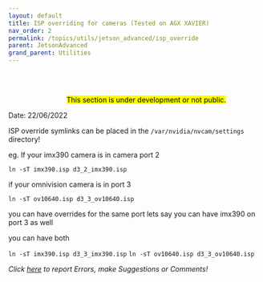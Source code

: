```yaml
---
layout: default
title: ISP overriding for cameras (Tested on AGX XAVIER) 
nav_order: 2 
permalink: /topics/utils/jetson_advanced/isp_override
parent: JetsonAdvanced
grand_parent: Utilities
---
```



 <br/> 
 <br/>

 &emsp;&emsp;&emsp;&emsp;&emsp;&emsp;&emsp;&emsp; <mark>  This section is under development or not public. </mark>

Date: 22/06/2022

ISP override symlinks can be placed in the `/var/nvidia/nvcam/settings` directory! 

eg.  If your imx390 camera is in camera port 2

`ln -sT imx390.isp d3_2_imx390.isp`


if your omnivision camera is in port 3 

`ln -sT ov10640.isp d3_3_ov10640.isp`


you can have overrides for the same port lets say you can have imx390 on port 3 as well 

you can have both

`ln -sT imx390.isp d3_3_imx390.isp`
`ln -sT ov10640.isp d3_3_ov10640.isp`




 *Click [here][ERRORS-SUGGESTIONS] to report Errors, make Suggestions or Comments!*

[L4T-3721-BOOT-CONFIG]: https://docs.nvidia.com/jetson/archives/l4t-archived/l4t-3271/index.html#page/Tegra%20Linux%20Driver%20Package%20Development%20Guide/flashing.html
[L4T-3721-FLASH-GUIDE]: https://docs.nvidia.com/jetson/archives/l4t-archived/l4t-3271/index.html#page/Tegra%20Linux%20Driver%20Package%20Development%20Guide/flashing.html#
[JETSON-URL]: https://developer.nvidia.com/embedded/jetson-agx-xavier-developer-kit
[ERRORS-SUGGESTIONS]: https://github.com/ganindu7/deepnotes/issues
[eMMC]: https://semiconductor.samsung.com/newsroom/tech-blog/introducing-emmc-5-1-the-next-step-in-relentless-flash-innovation/

<!-- Latex in markdown -->
<script src="https://cdn.mathjax.org/mathjax/latest/MathJax.js?config=TeX-AMS-MML_HTMLorMML" type="text/javascript"></script>
<!-- $$ \nabla_\boldsymbol{x} J(\boldsymbol{x}) $$ -->

<link rel="stylesheet" href="https://cdnjs.cloudflare.com/ajax/libs/highlight.js/11.5.0/styles/default.min.css">
<script src="https://cdnjs.cloudflare.com/ajax/libs/highlight.js/11.5.0/highlight.min.js"></script>
<script>hljs.initHighlightingOnLoad();</script>